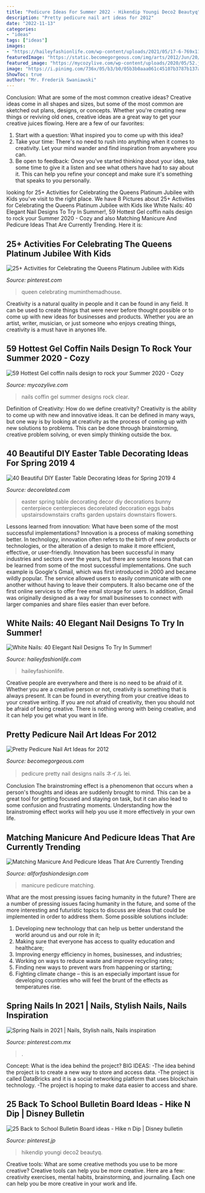 ```yaml
---
title: "Pedicure Ideas For Summer 2022 - Hikendip Youngi Deco2 Beautyq"
description: "Pretty pedicure nail art ideas for 2012"
date: "2022-11-13"
categories:
- "ideas"
tags: ["ideas"]
images:
- "https://haileyfashionlife.com/wp-content/uploads/2021/05/17-6-769x1154.jpg"
featuredImage: "https://static.becomegorgeous.com/img/arts/2012/Jun/20/8118/pedicure_designs_2012.jpg"
featured_image: "https://mycozylive.com/wp-content/uploads/2020/05/52.jpg"
image: "https://i.pinimg.com/736x/05/b3/b0/05b3b0aaa061c45107b3787b137a978b.jpg"
ShowToc: true
author: "Mr. Frederik Swaniawski"
---
```



Conclusion: What are some of the most common creative ideas?
Creative ideas come in all shapes and sizes, but some of the most common are sketched out plans, designs, or concepts. Whether you're creating new things or reviving old ones, creative ideas are a great way to get your creative juices flowing. Here are a few of our favorites:
1. Start with a question: What inspired you to come up with this idea?
2. Take your time: There's no need to rush into anything when it comes to creativity. Let your mind wander and find inspiration from anywhere you can.
3. Be open to feedback: Once you've started thinking about your idea, take some time to give it a listen and see what others have had to say about it. This can help you refine your concept and make sure it's something that speaks to you personally.

	

		
looking for 25+ Activities for Celebrating the Queens Platinum Jubilee with Kids you've visit to the right place. We have 8 Pictures about 25+ Activities for Celebrating the Queens Platinum Jubilee with Kids like White Nails: 40 Elegant Nail Designs To Try In Summer!, 59 Hottest Gel coffin nails design to rock your Summer 2020 - Cozy and also Matching Manicure And Pedicure Ideas That Are Currently Trending. Here it is:
		
    
## 25+ Activities For Celebrating The Queens Platinum Jubilee With Kids

<img loading=lazy src="https://i.pinimg.com/736x/51/ac/64/51ac649112bfea9012689e10cd537b17.jpg" onerror="this.onerror=null;this.src='https://tse4.mm.bing.net/th?id=OIP.k0xhRyVBGlP6Sbc8v9bn3gHaLH&amp;pid=15.1';" alt="25+ Activities for Celebrating the Queens Platinum Jubilee with Kids">

_Source: pinterest.com_

>queen celebrating muminthemadhouse. 

	

Creativity is a natural quality in people and it can be found in any field. It can be used to create things that were never before thought possible or to come up with new ideas for businesses and products. Whether you are an artist, writer, musician, or just someone who enjoys creating things, creativity is a must have in anyones life.

    
## 59 Hottest Gel Coffin Nails Design To Rock Your Summer 2020 - Cozy

<img loading=lazy src="https://mycozylive.com/wp-content/uploads/2020/05/52.jpg" onerror="this.onerror=null;this.src='https://tse4.mm.bing.net/th?id=OIP.Q6CZW5iZvPtBChIyMUFXfwHaMS&amp;pid=15.1';" alt="59 Hottest Gel coffin nails design to rock your Summer 2020 - Cozy">

_Source: mycozylive.com_

>nails coffin gel summer designs rock clear. 

	

Definition of Creativity: How do we define creativity?
Creativity is the ability to come up with new and innovative ideas. It can be defined in many ways, but one way is by looking at creativity as the process of coming up with new solutions to problems. This can be done through brainstorming, creative problem solving, or even simply thinking outside the box.

    
## 40 Beautiful DIY Easter Table Decorating Ideas For Spring 2019 4

<img loading=lazy src="https://i1.wp.com/decorelated.com/wp-content/uploads/2019/03/40-Beautiful-DIY-Easter-Table-Decorating-Ideas-for-Spring-2019-4.jpg?fit=948%2C1524&amp;ssl=1" onerror="this.onerror=null;this.src='https://tse4.mm.bing.net/th?id=OIP.8HT16x62y4gWsknL-acBWQHaL6&amp;pid=15.1';" alt="40 Beautiful DIY Easter Table Decorating Ideas for Spring 2019 4">

_Source: decorelated.com_

>easter spring table decorating decor diy decorations bunny centerpiece centerpieces decorelated decoration eggs babs upstairsdownstairs crafts garden upstairs downstairs flowers. 

	

Lessons learned from innovation: What have been some of the most successful implementations?
Innovation is a process of making something better. In technology, innovation often refers to the birth of new products or technologies, or the alteration of a design to make it more efficient, effective, or user-friendly. Innovation has been successful in many industries and sectors over the years, but there are some lessons that can be learned from some of the most successful implementations.
One such example is Google's Gmail, which was first introduced in 2000 and became wildly popular. The service allowed users to easily communicate with one another without having to leave their computers. It also became one of the first online services to offer free email storage for users. In addition, Gmail was originally designed as a way for small businesses to connect with larger companies and share files easier than ever before.

    
## White Nails: 40 Elegant Nail Designs To Try In Summer!

<img loading=lazy src="https://haileyfashionlife.com/wp-content/uploads/2021/05/17-6-769x1154.jpg" onerror="this.onerror=null;this.src='https://tse4.mm.bing.net/th?id=OIP.SICuscDAJwqPcPloqqzOEQHaLH&amp;pid=15.1';" alt="White Nails: 40 Elegant Nail Designs To Try In Summer!">

_Source: haileyfashionlife.com_

>haileyfashionlife. 

	

Creative people are everywhere and there is no need to be afraid of it. Whether you are a creative person or not, creativity is something that is always present. It can be found in everything from your creative ideas to your creative writing. If you are not afraid of creativity, then you should not be afraid of being creative. There is nothing wrong with being creative, and it can help you get what you want in life.

    
## Pretty Pedicure Nail Art Ideas For 2012

<img loading=lazy src="https://static.becomegorgeous.com/img/arts/2012/Jun/20/8118/pedicure_designs_2012.jpg" onerror="this.onerror=null;this.src='https://tse3.mm.bing.net/th?id=OIP.y-iZDjJjqF4UeX_xUoGpIAHaFj&amp;pid=15.1';" alt="Pretty Pedicure Nail Art Ideas for 2012">

_Source: becomegorgeous.com_

>pedicure pretty nail designs nails ネイル lei. 

	

Conclusion
The brainstroming effect is a phenomenon that occurs when a person's thoughts and ideas are suddenly brought to mind. This can be a great tool for getting focused and staying on task, but it can also lead to some confusion and frustrating moments. Understanding how the brainstroming effect works will help you use it more effectively in your own life.

    
## Matching Manicure And Pedicure Ideas That Are Currently Trending

<img loading=lazy src="https://allforfashiondesign.com/wp-content/uploads/2018/05/Manicure-And-Pedicure-Ideas.jpg" onerror="this.onerror=null;this.src='https://tse4.mm.bing.net/th?id=OIP.d7FctXtlsXu1RtNPRacTnAHaEo&amp;pid=15.1';" alt="Matching Manicure And Pedicure Ideas That Are Currently Trending">

_Source: allforfashiondesign.com_

>manicure pedicure matching. 

	

What are the most pressing issues facing humanity in the future?
There are a number of pressing issues facing humanity in the future, and some of the more interesting and futuristic topics to discuss are ideas that could be implemented in order to address them. Some possible solutions include: 
1) Developing new technology that can help us better understand the world around us and our role in it; 
2) Making sure that everyone has access to quality education and healthcare; 
3) Improving energy efficiency in homes, businesses, and industries; 
4) Working on ways to reduce waste and improve recycling rates; 
5) Finding new ways to prevent wars from happening or starting; 
6) Fighting climate change – this is an especially important issue for developing countries who will feel the brunt of the effects as temperatures rise.

    
## Spring Nails In 2021 | Nails, Stylish Nails, Nails Inspiration

<img loading=lazy src="https://i.pinimg.com/736x/05/b3/b0/05b3b0aaa061c45107b3787b137a978b.jpg" onerror="this.onerror=null;this.src='https://tse2.mm.bing.net/th?id=OIP.nBtyWcBFIYvcFgIG6NLUOAHaJ-&amp;pid=15.1';" alt="Spring Nails in 2021 | Nails, Stylish nails, Nails inspiration">

_Source: pinterest.com.mx_

>. 

	

Concept: What is the idea behind the project?
BIG IDEAS: 
-The idea behind the project is to create a new way to store and access data. 
-The project is called DataBricks and it is a social networking platform that uses blockchain technology. 
-The project is hoping to make data easier to access and share.

    
## 25 Back To School Bulletin Board Ideas - Hike N Dip | Disney Bulletin

<img loading=lazy src="https://i.pinimg.com/736x/c6/b1/6a/c6b16ad776d4285c81bcfcae763e0b39.jpg" onerror="this.onerror=null;this.src='https://tse1.mm.bing.net/th?id=OIP.H-tt8SrvZaUFcDRTM7q4kQHaJ4&amp;pid=15.1';" alt="25 Back to School Bulletin Board ideas - Hike n Dip | Disney bulletin">

_Source: pinterest.jp_

>hikendip youngi deco2 beautyq. 

	

Creative tools: What are some creative methods you use to be more creative?
Creative tools can help you be more creative. Here are a few: creativity exercises, mental habits, brainstorming, and journaling. Each one can help you be more creative in your work and life.

